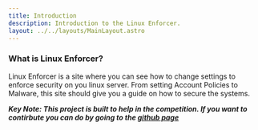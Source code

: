 ```yaml
---
title: Introduction
description: Introduction to the Linux Enforcer.
layout: ../../layouts/MainLayout.astro
---
```


### What is Linux Enforcer?

Linux Enforcer is a site where you can see how to change settings to enforce security on you linux server. From setting Account Policies to Malware, this site should give you a guide on how to secure the systems.

**_Key Note: This project is built to help in the competition. If you want to contirbute you can do by going to the [github page](https://github.com/rhysjamesmason/scripts)_**
